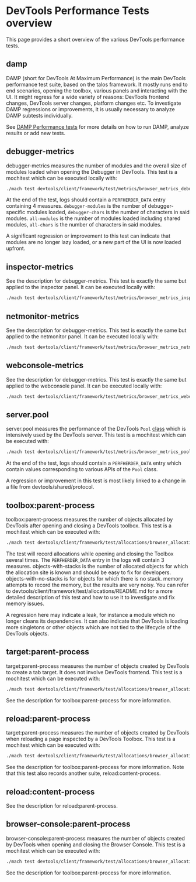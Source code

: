 # DevTools Performance Tests overview

This page provides a short overview of the various DevTools performance tests.

## damp

DAMP (short for DevTools At Maximum Performance) is the main DevTools performance test suite, based on the talos framework. It mostly runs end to end scenarios, opening the toolbox, various panels and interacting with the UI. It might regress for a wide variety of reasons: DevTools frontend changes, DevTools server changes, platform changes etc. To investigate DAMP regressions or improvements, it is usually necessary to analyze DAMP subtests individually.

See [DAMP Performance tests](performance-tests-damp.md) for more details on how to run DAMP, analyze results or add new tests.

## debugger-metrics

debugger-metrics measures the number of modules and the overall size of modules loaded when opening the Debugger in DevTools. This test is a mochitest which can be executed locally with:

```bash
./mach test devtools/client/framework/test/metrics/browser_metrics_debugger.js --headless
```

At the end of the test, logs should contain a `PERFHERDER_DATA` entry containing 4 measures. `debugger-modules` is the number of debugger-specific modules loaded, `debugger-chars` is the number of characters in said modules. `all-modules` is the number of modules loaded including shared modules, `all-chars` is the number of characters in said modules.

A significant regression or improvement to this test can indicate that modules are no longer lazy loaded, or a new part of the UI is now loaded upfront.

## inspector-metrics

See the description for debugger-metrics. This test is exactly the same but applied to the inspector panel. It can be executed locally with:

```bash
./mach test devtools/client/framework/test/metrics/browser_metrics_inspector.js --headless
```

## netmonitor-metrics

See the description for debugger-metrics. This test is exactly the same but applied to the netmonitor panel. It can be executed locally with:

```bash
./mach test devtools/client/framework/test/metrics/browser_metrics_netmonitor.js --headless
```

## webconsole-metrics

See the description for debugger-metrics. This test is exactly the same but applied to the webconsole panel. It can be executed locally with:

```bash
./mach test devtools/client/framework/test/metrics/browser_metrics_webconsole.js --headless
```

## server.pool

server.pool measures the performance of the DevTools `Pool` [class](https://searchfox.org/mozilla-central/source/devtools/shared/protocol/Pool.js) which is intensively used by the DevTools server. This test is a mochitest which can be executed with:

```bash
./mach test devtools/client/framework/test/metrics/browser_metrics_pool.js --headless
```

At the end of the test, logs should contain a `PERFHERDER_DATA` entry which contain values corresponding to various APIs of the `Pool` class.

A regression or improvement in this test is most likely linked to a change in a file from devtools/shared/protocol.

## toolbox:parent-process

toolbox:parent-process measures the number of objects allocated by DevTools after opening and closing a DevTools toolbox. This test is a mochitest which can be executed with:

```bash
./mach test devtools/client/framework/test/allocations/browser_allocations_toolbox.js --headless
```

The test will record allocations while opening and closing the Toolbox several times. The `PERFHERDER_DATA` entry in the logs will contain 3 measures. objects-with-stacks is the number of allocated objects for which the allocation site is known and should be easy to fix for developers. objects-with-no-stacks is for objects for which there is no stack. memory attempts to record the memory, but the results are very noisy. You can refer to devtools/client/framework/test/allocations/README.md for a more detailed description of this test and how to use it to investigate and fix memory issues.

A regression here may indicate a leak, for instance a module which no longer cleans its dependencies. It can also indicate that DevTools is loading more singletons or other objects which are not tied to the lifecycle of the DevTools objects.

## target:parent-process

target:parent-process measures the number of objects created by DevTools to create a tab target. It does not involve DevTools frontend. This test is a mochitest which can be executed with:

```bash
./mach test devtools/client/framework/test/allocations/browser_allocations_target.js --headless
```

See the description for toolbox:parent-process for more information.

## reload:parent-process

target:parent-process measures the number of objects created by DevTools when reloading a page inspected by a DevTools Toolbox. This test is a mochitest which can be executed with:

```bash
./mach test devtools/client/framework/test/allocations/browser_allocations_reload.js --headless
```

See the description for toolbox:parent-process for more information. Note that this test also records another suite, reload:content-process.

## reload:content-process

See the description for reload:parent-process.

## browser-console:parent-process

browser-console:parent-process measures the number of objects created by DevTools when opening and closing the Browser Console. This test is a mochitest which can be executed with:

```bash
./mach test devtools/client/framework/test/allocations/browser_allocations_browser_console.js --headless
```

See the description for toolbox:parent-process for more information.
